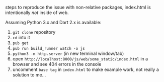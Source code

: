 steps to reproduce the issue with non-relative packages, index.html is intentionally *not* inside of web.

Assuming Python 3.x and Dart 2.x is available:

1. `git clone` repository
2. `cd` into it
3. `pub get`
4. `pub run build_runner watch -o js`
5. `python3 -m http.server` (in new terminal window/tab)
6. open `http://localhost:8000/js/web/some_static/index.html` in a browser and see 404 errors in the console
7. uncomment `base tag` in `index.html` to make example work, not really a solution to me...